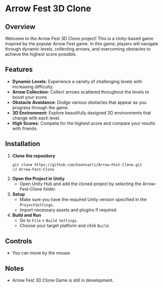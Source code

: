 # Arrow Fest 3D Clone

## Overview
Welcome to the Arrow Fest 3D Clone project! This is a Unity-based game inspired by the popular Arrow Fest game. In this game, players will navigate through dynamic levels, collecting arrows, and overcoming obstacles to achieve the highest score possible.

## Features
- **Dynamic Levels:** Experience a variety of challenging levels with increasing difficulty.
- **Arrow Collection:** Collect arrows scattered throughout the levels to boost your score.
- **Obstacle Avoidance:** Dodge various obstacles that appear as you progress through the game.
- **3D Environment:** Explore beautifully designed 3D environments that change with each level.
- **High Scores:** Compete for the highest score and compare your results with friends.

## Installation
1. **Clone the repository**
   ```bash
   git clone https://github.com/ksensazli/Arrow-Fest-Clone.git
   cd Arrow-Fest-Clone
   ```
2. **Open the Project in Unity**
   - Open Unity Hub and add the cloned project by selecting the Arrow-Fest-Clone folder.
3. **Setup**
   - Make sure you have the required Unity version specified in the `ProjectSettings`.
   - Import necessary assets and plugins if required.
4. **Build and Run**
   - Go to `File` > `Build Settings`.
   - Choose your target platform and click `Build`.

## Controls
- You can move by the mouse.

## Notes
- Arrow Fest 3D Clone Game is still in development.
